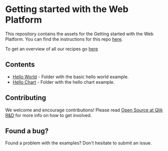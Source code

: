 # Getting started with the Web Platform

This repository contains the assets for the Getting started with the Web Platform.
You can find the instructions for this repo [here](https://github.com/qlik-ea/info/blob/master/docs/documentation/recipes/web-platform.md).

To get an overview of all our recipes go [here](https://github.com/qlik-ea/info)

## Contents

- [Hello World](hello-world/README.md) - Folder with the basic hello world example.
- [Hello Chart](hello-chart/README.md) - Folder with the hello chart example.

## Contributing

We welcome and encourage contributions! Please read [Open Source at Qlik R&D](https://github.com/qlik-oss/open-source) for more info on how to get involved.

## Found a bug?

Found a problem with the examples? Don't hesitate to submit an issue.
